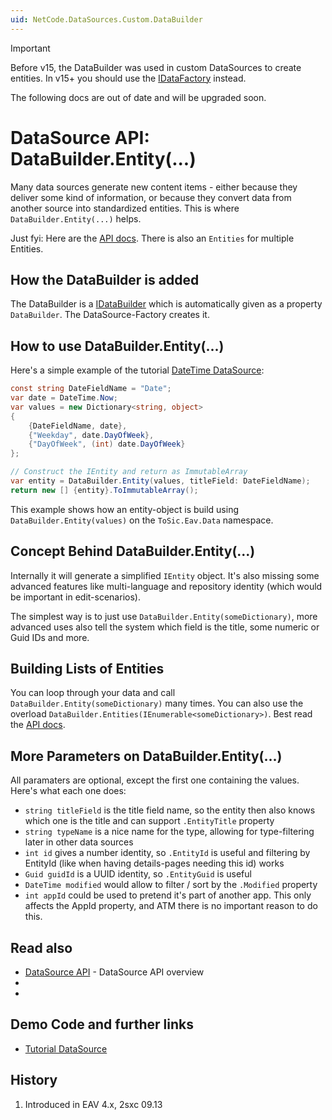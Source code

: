 ```yaml
---
uid: NetCode.DataSources.Custom.DataBuilder
---
```


> [!IMPORTANT]
> Before v15, the DataBuilder was used in custom DataSources to create entities.
> In v15+ you should use the [IDataFactory](xref:ToSic.Eav.Services.IDataSourcesService) instead.
>
> The following docs are out of date and will be upgraded soon.

# DataSource API: DataBuilder.Entity(...)

Many data sources generate new content items - either because they deliver some kind of information, or because they convert data from another source into standardized entities. This is where `DataBuilder.Entity(...)` helps.

Just fyi: Here are the [API docs](xref:ToSic.Eav.Data.IDataBuilder.Entity*). There is also an `Entities` for multiple Entities.

## How the DataBuilder is added

The DataBuilder is a [IDataBuilder](xref:ToSic.Eav.Data.IDataBuilder) which is automatically given as a property `DataBuilder`. The DataSource-Factory creates it.

## How to use DataBuilder.Entity(...)

Here's a simple example of the tutorial [DateTime DataSource](https://github.com/2sic/2sxc-eav-tutorial-custom-datasource/):

```cs
const string DateFieldName = "Date";
var date = DateTime.Now;
var values = new Dictionary<string, object>
{
    {DateFieldName, date},
    {"Weekday", date.DayOfWeek},
    {"DayOfWeek", (int) date.DayOfWeek}
};

// Construct the IEntity and return as ImmutableArray
var entity = DataBuilder.Entity(values, titleField: DateFieldName);
return new [] {entity}.ToImmutableArray();

```

This example shows how an entity-object is build using `DataBuilder.Entity(values)` on the `ToSic.Eav.Data` namespace.

## Concept Behind DataBuilder.Entity(...)

Internally it will generate a simplified `IEntity` object.
It's also missing some advanced features like multi-language and repository identity (which would be important in edit-scenarios).

The simplest way is to just use `DataBuilder.Entity(someDictionary)`, more advanced uses also tell the system which field is the title, some numeric or Guid IDs and more.


## Building Lists of Entities

You can loop through your data and call `DataBuilder.Entity(someDictionary)` many times.
You can also use the overload `DataBuilder.Entities(IEnumerable<someDictionary>)`. Best read the [API docs](xref:ToSic.Eav.Data.IDataBuilder.Entities*).


## More Parameters on DataBuilder.Entity(...)

All paramaters are optional, except the first one containing the values. Here's what each one does:

* `string titleField` is the title field name, so the entity then also knows which one is the title and can support `.EntityTitle` property
* `string typeName` is a nice name for the type, allowing for type-filtering later in other data sources
* `int id` gives a number identity, so `.EntityId` is useful and filtering by EntityId (like when having details-pages needing this id) works
* `Guid guidId` is a UUID identity, so `.EntityGuid` is useful
* `DateTime modified` would allow to filter / sort by the `.Modified` property
* `int appId` could be used to pretend it's part of another app. This only affects the AppId property, and ATM there is no important reason to do this.


## Read also

* [DataSource API](xref:NetCode.DataSources.Custom.Api) - DataSource API overview
* [](xref:NetCode.DataSources.Custom.Provide)
* [](xref:ToSic.Eav.Data.IDataBuilder.Entity*)

## Demo Code and further links

* [Tutorial DataSource](xref:NetCode.DataSources.Custom.TutorialBasic.Index)

## History

1. Introduced in EAV 4.x, 2sxc 09.13
